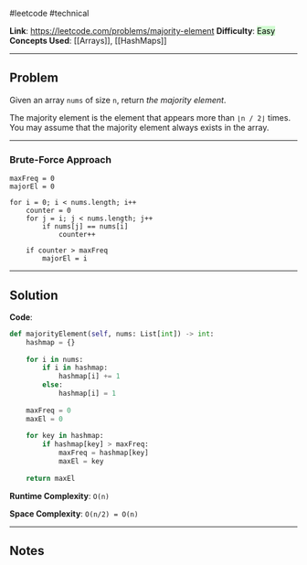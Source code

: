 #leetcode #technical

**Link**: https://leetcode.com/problems/majority-element
**Difficulty**: <mark style="background: #BBFABBA6;">Easy</mark>
**Concepts Used**: [[Arrays]], [[HashMaps]]

---
## Problem

Given an array `nums` of size `n`, return _the majority element_.

The majority element is the element that appears more than `⌊n / 2⌋` times. You may assume that the majority element always exists in the array.

---
### Brute-Force Approach

```
maxFreq = 0
majorEl = 0

for i = 0; i < nums.length; i++
	counter = 0
	for j = i; j < nums.length; j++
		if nums[j] == nums[i]
			counter++
	
	if counter > maxFreq
		majorEl = i
```

---
## Solution

**Code**:
```python
def majorityElement(self, nums: List[int]) -> int:
	hashmap = {}
	
	for i in nums:
		if i in hashmap:
			hashmap[i] += 1
		else:
			hashmap[i] = 1
	
	maxFreq = 0
	maxEl = 0
	
	for key in hashmap:
		if hashmap[key] > maxFreq:
			maxFreq = hashmap[key]
			maxEl = key
	
	return maxEl
```

**Runtime Complexity**: `O(n)`

**Space Complexity**: `O(n/2) = O(n)`

---
## Notes
